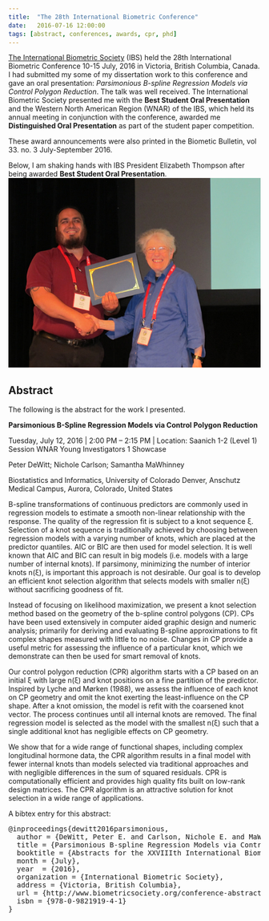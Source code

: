 ```yaml
---
title:  "The 28th International Biometric Conference"
date:   2016-07-16 12:00:00
tags: [abstract, conferences, awards, cpr, phd]
---
```


[The International Biometric Society](http://www.biometricsociety.org/) (IBS) held the
28th International Biometric Conference 10-15 July, 2016 in Victoria, British
Columbia, Canada.  I had submitted my some of my dissertation work to this
conference and gave an oral presentation:
_Parsimonious B-spline Regression Models via Control Polygon Reduction_.  The
talk was well received.  The International Biometric Society presented me with
the __Best Student Oral Presentation__ and the Western North American Region
(WNAR) of the IBS, which held its annual meeting in conjunction with the
conference, awarded me __Distinguished Oral Presentation__ as part of the
student paper competition.  

These award announcements were also printed in the Biometic Bulletin, vol 33. no.
3 July-September 2016.

Below, I am shaking hands with IBS President Elizabeth Thompson after being
awarded __Best Student Oral Presentation__.
![Shanking Hands](/pictures/28th-ibc/hand_shake_640x480.jpg)

## Abstract
The following is the abstract for the work I presented.

**Parsimonious B-Spline Regression Models via Control Polygon Reduction**

Tuesday, July 12, 2016 | 2:00 PM – 2:15 PM | Location: Saanich 1-2 (Level 1)
Session WNAR Young Investigators 1 Showcase

Peter DeWitt; Nichole Carlson; Samantha MaWhinney

Biostatistics and Informatics, University of Colorado Denver, Anschutz Medical
Campus, Aurora, Colorado, United States

B-spline transformations of continuous predictors are commonly used in
regression models to estimate a smooth non-linear relationship with the
response. The quality of the regression fit is subject to a knot sequence ξ.
Selection of a knot sequence is traditionally achieved by choosing between
regression models with a varying number of knots, which are placed at the
predictor quantiles. AIC or BIC are then used for model selection. It is well
known that AIC and BIC can result in big models (i.e. models with a large number
of internal knots). If parsimony, minimizing the number of interior knots n(ξ),
is important this approach is not desirable. Our goal is to develop an efficient
knot selection algorithm that selects models with smaller n(ξ) without
sacrificing goodness of fit.

Instead of focusing on likelihood maximization, we present a knot selection
method based on the geometry of the b-spline control polygons (CP). CPs have
been used extensively in computer aided graphic design and numeric analysis;
primarily for deriving and evaluating B-spline approximations to fit complex
shapes measured with little to no noise. Changes in CP provide a useful metric
for assessing the influence of a particular knot, which we demonstrate can then
be used for smart removal of knots.

Our control polygon reduction (CPR) algorithm starts with a CP based on an
initial ξ with large n(ξ) and knot positions on a fine partition of the
predictor. Inspired by Lyche and Mørken (1988), we assess the influence of each
knot on CP geometry and omit the knot exerting the least-influence on the CP
shape. After a knot omission, the model is refit with the coarsened knot vector.
The process continues until all internal knots are removed. The final regression
model is selected as the model with the smallest n(ξ) such that a single
additional knot has negligible effects on CP geometry.

We show that for a wide range of functional shapes, including complex
longitudinal hormone data, the CPR algorithm results in a final model with fewer
internal knots than models selected via traditional approaches and with
negligible differences in the sum of squared residuals. CPR is computationally
efficient and provides high quality fits built on low-rank design matrices. The
CPR algorithm is an attractive solution for knot selection in a wide range of
applications.

A bibtex entry for this abstract:
<pre>
@inproceedings{dewitt2016parsimonious,
  author = {DeWitt, Peter E. and Carlson, Nichole E. and MaWhinney Samantha},
  title = {Parsimonious B-spline Regression Models via Control Polygon Reduction},
  booktitle = {Abstracts for the XXVIIIth International Biometric Conference}, 
  month = {July}, 
  year  = {2016}, 
  organization = {International Biometric Society}, 
  address = {Victoria, British Columbia},
  url = {http://www.biometricsociety.org/conference-abstracts/2016/},
  isbn = {978-0-9821919-4-1}
}
</pre>

